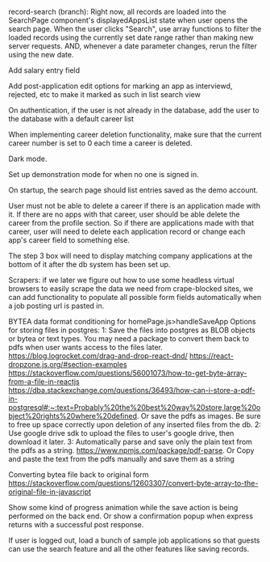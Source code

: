 record-search (branch): Right now, all records are loaded into the SearchPage component's displayedAppsList state when user opens the search page. When the user clicks "Search", use array functions to filter the loaded records using the currently set date range rather than making new server requests. AND, whenever a date parameter changes, rerun the filter using the new date.

Add salary entry field

Add post-application edit options for marking an app as interviewd, rejected, etc to make it marked as such in list search view

On authentication, if the user is not already in the database, add the user to the database with a default career list

When implementing career deletion functionality, make sure that the current career number is set to 0 each time a career is deleted.

Dark mode.

Set up demonstration mode for when no one is signed in.

On startup, the search page should list entries saved as the demo account.

User must not be able to delete a career if there is an application made with it. If there are no apps with that career, user should be able delete the career from the profile section. So if there are applications made with that career, user will need to delete each application record or change each app's career field to something else.

The step 3 box will need to display matching company applications at the bottom of it after the db system has been set up.

Scrapers: if we later we figure out how to use some headless virtual browsers to easily scrape the data we need from crape-blocked sites, we can add functionality to populate all possible form fields automatically when a job posting url is pasted in.

BYTEA data format conditioning for homePage.js>handleSaveApp
Options for storing files in postgres:
1: Save the files into postgres as BLOB objects or bytea or text types. You may need a package to convert them back to pdfs when user wants access to the files later.
https://blog.logrocket.com/drag-and-drop-react-dnd/
https://react-dropzone.js.org/#section-examples
https://stackoverflow.com/questions/56001073/how-to-get-byte-array-from-a-file-in-reactjs
https://dba.stackexchange.com/questions/36493/how-can-i-store-a-pdf-in-postgresql#:~:text=Probably%20the%20best%20way%20store,large%20object%20rights%20where%20defined.
Or save the pdfs as images. Be sure to free up space correctly upon deletion of any inserted files from the db.
2: Use google drive sdk to upload the files to user's google drive, then download it later.
3: Automatically parse and save only the plain text from the pdfs as a string. https://www.npmjs.com/package/pdf-parse. Or Copy and paste the text from the pdfs manually and save them as a string

Converting bytea file back to original form
https://stackoverflow.com/questions/12603307/convert-byte-array-to-the-original-file-in-javascript

Show some kind of progress animation while the save action is being performed on the back end. Or show a confirmation popup when express returns with a successful post response.

If user is logged out, load a bunch of sample job applications so that guests can use the search feature and all the other features like saving records.